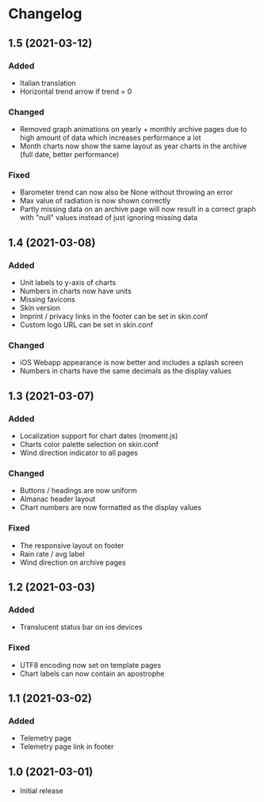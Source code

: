 # Changelog

## 1.5 (2021-03-12)

### Added

- Italian translation
- Horizontal trend arrow if trend = 0

### Changed

- Removed graph animations on yearly + monthly archive pages due to 
  high amount of data which increases performance a lot
- Month charts now show the same layout as year charts in the archive
  (full date, better performance)
  
### Fixed

- Barometer trend can now also be None without throwing an error
- Max value of radiation is now shown correctly
- Partly missing data on an archive page will now result in a correct
  graph with "null" values instead of just ignoring missing data


## 1.4 (2021-03-08)

### Added

- Unit labels to y-axis of charts
- Numbers in charts now have units
- Missing favicons
- Skin version
- Imprint / privacy links in the footer can be set in skin.conf
- Custom logo URL can be set in skin.conf

### Changed

- iOS Webapp appearance is now better and includes a splash screen
- Numbers in charts have the same decimals as the display values


## 1.3 (2021-03-07)

### Added

- Localization support for chart dates (moment.js)
- Charts color palette selection on skin.conf
- Wind direction indicator to all pages

### Changed

- Buttons / headings are now uniform
- Almanac header layout
- Chart numbers are now formatted as the display values

### Fixed

- The responsive layout on footer
- Rain rate / avg label
- Wind direction on archive pages


## 1.2 (2021-03-03)

### Added

- Translucent status bar on ios devices

### Fixed

- UTF8 encoding now set on template pages
- Chart labels can now contain an apostrophe


## 1.1 (2021-03-02)

### Added

- Telemetry page
- Telemetry page link in footer


## 1.0 (2021-03-01)

- Initial release
